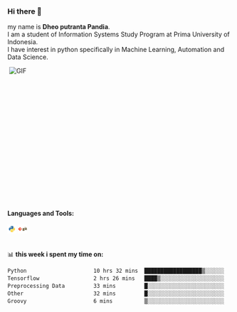 ### Hi there 👋

my name is **Dheo putranta Pandia**.
<br>
I am a student of Information Systems Study Program at Prima University of Indonesia.
<br>
I have interest in python specifically in Machine Learning, Automation and Data Science.     

 <img align="right" alt="GIF" src="https://github.com/abhisheknaiidu/abhisheknaiidu/blob/master/code.gif?raw=true" width="500" height="320" />  
 <br>
 <b>Languages and Tools: </b>  
  <br>
  <br>
 <code><img height="20" src="https://raw.githubusercontent.com/github/explore/80688e429a7d4ef2fca1e82350fe8e3517d3494d/topics/python/python.png"></code>
 <code><img height="20" src="https://raw.githubusercontent.com/github/explore/80688e429a7d4ef2fca1e82350fe8e3517d3494d/topics/git/git.png"></code>  
  <br>
  <br>
  <br>
 📊 <b>this week i spent my time on:</b>
<!--START_SECTION:waka-->

```txt
Python                     10 hrs 32 mins  ██████████████████▒░░░░░░   73.41 %
Tensorflow                 2 hrs 26 mins   ████▒░░░░░░░░░░░░░░░░░░░░   17.05 %
Preprocessing Data         33 mins         █░░░░░░░░░░░░░░░░░░░░░░░░   03.88 %
Other                      32 mins         █░░░░░░░░░░░░░░░░░░░░░░░░   03.78 %
Groovy                     6 mins          ▒░░░░░░░░░░░░░░░░░░░░░░░░   00.78 %
```
